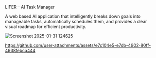 LIFER – AI Task Manager

A web based AI application that intelligently breaks down goals into manageable tasks, automatically schedules them, and provides a clear visual roadmap for efficient productivity.


![Screenshot 2025-01-31 124625](https://github.com/user-attachments/assets/5549dadd-2c49-4bbb-b1e5-7b97d5b77b5d)


https://github.com/user-attachments/assets/e7c104e5-e7db-4902-80ff-4938febca444

